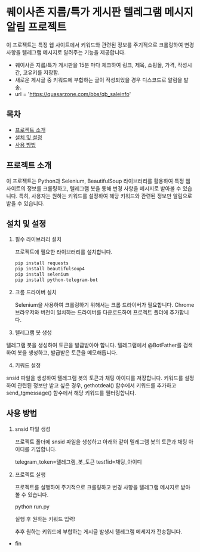 # 퀘이사존 지름/특가 게시판 텔레그램 메시지 알림 프로젝트

이 프로젝트는 특정 웹 사이트에서 키워드와 관련된 정보를 주기적으로 크롤링하여 변경 사항을 텔레그램 메시지로 알려주는 기능을 제공합니다.

- 퀘이사존 지름/특가 게시판을 15분 마다 체크하여 링크, 제목, 쇼핑몰, 가격, 작성시간, 고유키를 저장함.  
- 새로운 게시글 중 키워드에 부합하는 글이 작성되었을 경우 디스코드로 알림을 발송.
- url = 'https://quasarzone.com/bbs/qb_saleinfo'

## 목차

- [프로젝트 소개](#프로젝트-소개)
- [설치 및 설정](#설치-및-설정)
- [사용 방법](#사용-방법)

## 프로젝트 소개

이 프로젝트는 Python과 Selenium, BeautifulSoup 라이브러리를 활용하여 특정 웹 사이트의 정보를 크롤링하고, 텔레그램 봇을 통해 변경 사항을 메시지로 받아볼 수 있습니다. 특히, 사용자는 원하는 키워드를 설정하여 해당 키워드와 관련된 정보만 알림으로 받을 수 있습니다.

## 설치 및 설정

1. 필수 라이브러리 설치

   프로젝트에 필요한 라이브러리를 설치합니다.

   ```bash
   pip install requests
   pip install beautifulsoup4
   pip install selenium
   pip install python-telegram-bot

2. 크롬 드라이버 설치

    Selenium을 사용하여 크롤링하기 위해서는 크롬 드라이버가 필요합니다. Chrome 브라우저와 버전이 일치하는 드라이버를 다운로드하여 프로젝트 폴더에 추가합니다.

3. 텔레그램 봇 생성

텔레그램 봇을 생성하여 토큰을 발급받아야 합니다. 텔레그램에서 @BotFather를 검색하여 봇을 생성하고, 발급받은 토큰을 메모해둡니다.

4. 키워드 설정

snsid 파일을 생성하여 텔레그램 봇의 토큰과 채팅 아이디를 저장합니다. 키워드를 설정하여 관련된 정보만 받고 싶은 경우, gethotdeal() 함수에서 키워드를 추가하고 send_tgmessage() 함수에서 해당 키워드를 필터링합니다.

## 사용 방법

1. snsid 파일 생성

    프로젝트 폴더에 snsid 파일을 생성하고 아래와 같이 텔레그램 봇의 토큰과 채팅 아이디를 기입합니다.

    telegram_token=텔레그램_봇_토큰
    test1id=채팅_아이디

2. 프로젝트 실행

    프로젝트를 실행하여 주기적으로 크롤링하고 변경 사항을 텔레그램 메시지로 받아볼 수 있습니다.

    python run.py

    실행 후 원하는 키워드 입력! 
    
    추후 원하는 키워드에 부합하는 게시글 발생시 텔레그램 메세지가 전송됩니다.


- fin
